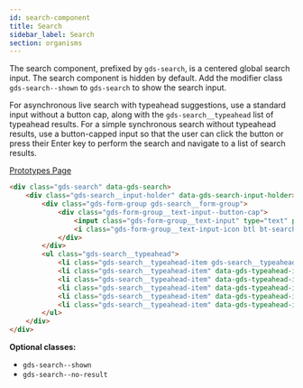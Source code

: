 ```yaml
---
id: search-component
title: Search
sidebar_label: Search
section: organisms
---
```


The search component, prefixed by `gds-search`, is a centered global search input. The search component is hidden by default. Add the modifier class `gds-search--shown` to `gds-search` to show the search input.

For asynchronous live search with typeahead suggestions, use a standard input without a button cap, along with the `gds-search__typeahead` list of typeahead results. For a simple synchronous search without typeahead results, use a button-capped input so that the user can click the button or press their Enter key to perform the search and navigate to a list of search results.

<p style="margin-bottom: 0.8em">
    <a href="https://ds.gumgum.com/stable/index.html#gds-search" target="_blank">Prototypes Page</a>
</p>

```html
<div class="gds-search" data-gds-search>
    <div class="gds-search__input-holder" data-gds-search-input-holder>
        <div class="gds-form-group gds-search__form-group">
            <div class="gds-form-group__text-input--button-cap">
                <input class="gds-form-group__text-input" type="text" placeholder="Search..." data-gds-search-input="">
                <i class="gds-form-group__text-input-icon btl bt-search"></i>
            </div>
        </div>
        <ul class="gds-search__typeahead">
            <li class="gds-search__typeahead-item gds-search__typeahead-item--selected" data-gds-typeahead-index="0" data-gds-typahead-selected=true><a href="#alabama">Alabama - Selected</a></li>
            <li class="gds-search__typeahead-item" data-gds-typeahead-index="1"><a href="#alabama">Alaska</a></li>
            <li class="gds-search__typeahead-item" data-gds-typeahead-index="2"><a href="#alabama">Arizona</a></li>
            <li class="gds-search__typeahead-item" data-gds-typeahead-index="3"><a href="#alabama">Arkansas</a></li>
            <li class="gds-search__typeahead-item" data-gds-typeahead-index="4"><a href="#alabama">California</a></li>
            <li class="gds-search__typeahead-item" data-gds-typeahead-index="5" data-gds-no-results>No Results</li>
        </ul>
    </div>
</div>
```

__Optional classes:__

- `gds-search--shown`
- `gds-search--no-result`
